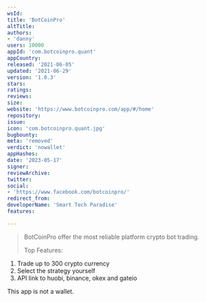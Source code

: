 ```yaml
---
wsId: 
title: 'BotCoinPro'
altTitle: 
authors:
- 'danny'
users: 10000
appId: 'com.botcoinpro.quant'
appCountry: 
released: '2021-06-05'
updated: '2021-06-29'
version: '1.0.3'
stars: 
ratings: 
reviews: 
size: 
website: 'https://www.botcoinpro.com/app/#/home'
repository: 
issue: 
icon: 'com.botcoinpro.quant.jpg'
bugbounty: 
meta: 'removed'
verdict: 'nowallet'
appHashes: 
date: '2023-05-17'
signer: 
reviewArchive: 
twitter: 
social:
- 'https://www.facebook.com/botcoinpro/'
redirect_from: 
developerName: 'Smart Tech Paradise'
features: 

---
```


> BotCoinPro offer the most reliable platform crypto bot trading.
>
> Top Features:
  1. Trade up to 300 crypto currency
  1. Select the strategy yourself
  1. API link to huobi, binance, okex and gateio  

This app is not a wallet.

